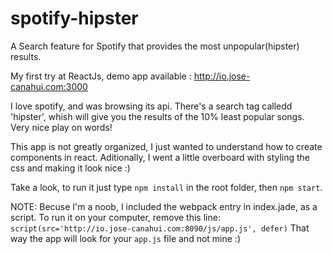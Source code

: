 # spotify-hipster
A Search feature for Spotify that provides the most unpopular(hipster) results.

My first try at ReactJs, demo app available : http://io.jose-canahui.com:3000

I love spotify, and was browsing its api. There's a search tag calledd 'hipster', whish will give you the results of the 10% least popular songs. 
Very nice play on words! 

This app is not greatly organized, I just wanted to understand how to create components in react.
Aditionally, I went a little overboard with styling the css and making it look nice :)

Take a look, to run it just type `npm install` in the root folder, then `npm start`.

NOTE: Becuse I'm a noob, I included the webpack entry in index.jade, as a script. To run it on your computer, remove this line: `script(src='http://io.jose-canahui.com:8090/js/app.js', defer)`
That way the app will look for your `app.js` file and not mine :)
